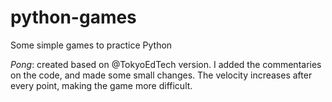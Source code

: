 # python-games
Some simple games to practice Python

*Pong*: created based on @TokyoEdTech version. I added the commentaries on the code, and made some small changes. The velocity increases after every point, making the game more difficult.
